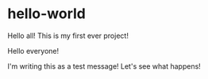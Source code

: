 # hello-world
Hello all! This is my first ever project!

Hello everyone!

I'm writing this as a test message!
Let's see what happens!
